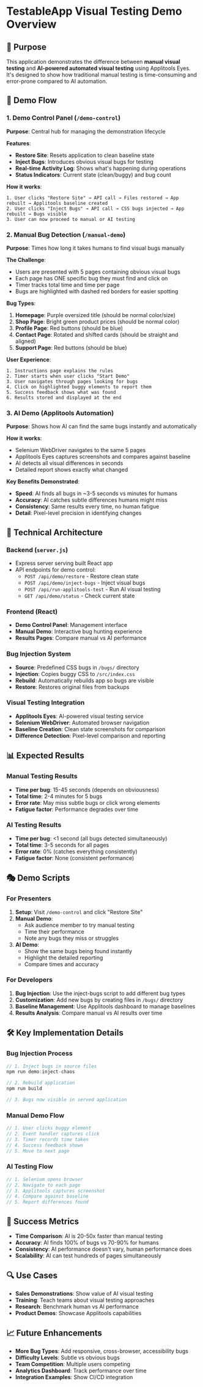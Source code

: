 # TestableApp Visual Testing Demo Overview

## 🎯 Purpose
This application demonstrates the difference between **manual visual testing** and **AI-powered automated visual testing** using Applitools Eyes. It's designed to show how traditional manual testing is time-consuming and error-prone compared to AI automation.

## 🚀 Demo Flow

### 1. Demo Control Panel (`/demo-control`)
**Purpose**: Central hub for managing the demonstration lifecycle

**Features**:
- **Restore Site**: Resets application to clean baseline state
- **Inject Bugs**: Introduces obvious visual bugs for testing
- **Real-time Activity Log**: Shows what's happening during operations
- **Status Indicators**: Current state (clean/buggy) and bug count

**How it works**:
```
1. User clicks "Restore Site" → API call → Files restored → App rebuilt → Applitools baseline created
2. User clicks "Inject Bugs" → API call → CSS bugs injected → App rebuilt → Bugs visible
3. User can now proceed to manual or AI testing
```

### 2. Manual Bug Detection (`/manual-demo`)
**Purpose**: Times how long it takes humans to find visual bugs manually

**The Challenge**:
- Users are presented with 5 pages containing obvious visual bugs
- Each page has ONE specific bug they must find and click on
- Timer tracks total time and time per page
- Bugs are highlighted with dashed red borders for easier spotting

**Bug Types**:
1. **Homepage**: Purple oversized title (should be normal color/size)
2. **Shop Page**: Bright green product prices (should be normal color)
3. **Profile Page**: Red buttons (should be blue)
4. **Contact Page**: Rotated and shifted cards (should be straight and aligned)
5. **Support Page**: Red buttons (should be blue)

**User Experience**:
```
1. Instructions page explains the rules
2. Timer starts when user clicks "Start Demo"
3. User navigates through pages looking for bugs
4. Click on highlighted buggy elements to report them
5. Success feedback shows what was found
6. Results stored and displayed at the end
```

### 3. AI Demo (Applitools Automation)
**Purpose**: Shows how AI can find the same bugs instantly and automatically

**How it works**:
- Selenium WebDriver navigates to the same 5 pages
- Applitools Eyes captures screenshots and compares against baseline
- AI detects all visual differences in seconds
- Detailed report shows exactly what changed

**Key Benefits Demonstrated**:
- **Speed**: AI finds all bugs in ~3-5 seconds vs minutes for humans
- **Accuracy**: AI catches subtle differences humans might miss
- **Consistency**: Same results every time, no human fatigue
- **Detail**: Pixel-level precision in identifying changes

## 🔧 Technical Architecture

### Backend (`server.js`)
- Express server serving built React app
- API endpoints for demo control:
  - `POST /api/demo/restore` - Restore clean state
  - `POST /api/demo/inject-bugs` - Inject visual bugs
  - `POST /api/run-applitools-test` - Run AI visual testing
  - `GET /api/demo/status` - Check current state

### Frontend (React)
- **Demo Control Panel**: Management interface
- **Manual Demo**: Interactive bug hunting experience
- **Results Pages**: Compare manual vs AI performance

### Bug Injection System
- **Source**: Predefined CSS bugs in `/bugs/` directory
- **Injection**: Copies buggy CSS to `/src/index.css`
- **Rebuild**: Automatically rebuilds app so bugs are visible
- **Restore**: Restores original files from backups

### Visual Testing Integration
- **Applitools Eyes**: AI-powered visual testing service
- **Selenium WebDriver**: Automated browser navigation
- **Baseline Creation**: Clean state screenshots for comparison
- **Difference Detection**: Pixel-level comparison and reporting

## 📊 Expected Results

### Manual Testing Results
- **Time per bug**: 15-45 seconds (depends on obviousness)
- **Total time**: 2-4 minutes for 5 bugs
- **Error rate**: May miss subtle bugs or click wrong elements
- **Fatigue factor**: Performance degrades over time

### AI Testing Results
- **Time per bug**: <1 second (all bugs detected simultaneously)
- **Total time**: 3-5 seconds for all pages
- **Error rate**: 0% (catches everything consistently)
- **Fatigue factor**: None (consistent performance)

## 🎭 Demo Scripts

### For Presenters
1. **Setup**: Visit `/demo-control` and click "Restore Site"
2. **Manual Demo**: 
   - Ask audience member to try manual testing
   - Time their performance
   - Note any bugs they miss or struggles
3. **AI Demo**: 
   - Show the same bugs being found instantly
   - Highlight the detailed reporting
   - Compare times and accuracy

### For Developers
1. **Bug Injection**: Use the inject-bugs script to add different bug types
2. **Customization**: Add new bugs by creating files in `/bugs/` directory
3. **Baseline Management**: Use Applitools dashboard to manage baselines
4. **Results Analysis**: Compare manual vs AI results over time

## 🛠 Key Implementation Details

### Bug Injection Process
```javascript
// 1. Inject bugs in source files
npm run demo:inject-chaos

// 2. Rebuild application
npm run build

// 3. Bugs now visible in served application
```

### Manual Demo Flow
```javascript
// 1. User clicks buggy element
// 2. Event handler captures click
// 3. Timer records time taken
// 4. Success feedback shown
// 5. Move to next page
```

### AI Testing Flow
```javascript
// 1. Selenium opens browser
// 2. Navigate to each page
// 3. Applitools captures screenshot
// 4. Compare against baseline
// 5. Report differences found
```

## 🎯 Success Metrics
- **Time Comparison**: AI is 20-50x faster than manual testing
- **Accuracy**: AI finds 100% of bugs vs 70-90% for humans
- **Consistency**: AI performance doesn't vary, human performance does
- **Scalability**: AI can test hundreds of pages simultaneously

## 🔍 Use Cases
- **Sales Demonstrations**: Show value of AI visual testing
- **Training**: Teach teams about visual testing approaches
- **Research**: Benchmark human vs AI performance
- **Product Demos**: Showcase Applitools capabilities

## 📈 Future Enhancements
- **More Bug Types**: Add responsive, cross-browser, accessibility bugs
- **Difficulty Levels**: Subtle vs obvious bugs
- **Team Competition**: Multiple users competing
- **Analytics Dashboard**: Track performance over time
- **Integration Examples**: Show CI/CD integration